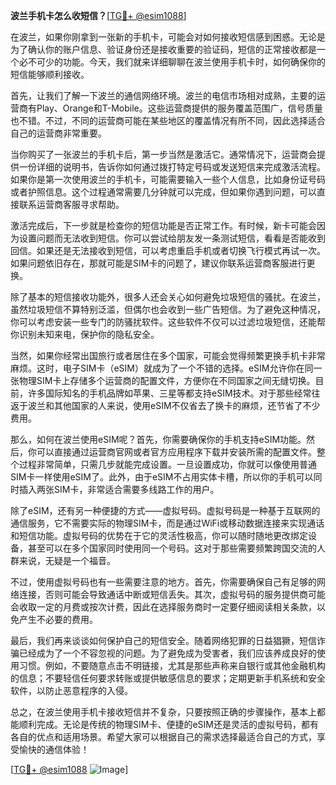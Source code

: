 **波兰手机卡怎么收短信？**[[TG💪+ @esim1088](https://t.me/s/esim1088)]

在波兰，如果你刚拿到一张新的手机卡，可能会对如何接收短信感到困惑。无论是为了确认你的账户信息、验证身份还是接收重要的验证码，短信的正常接收都是一个必不可少的功能。今天，我们就来详细聊聊在波兰使用手机卡时，如何确保你的短信能够顺利接收。

首先，让我们了解一下波兰的通信网络环境。波兰的电信市场相对成熟，主要的运营商有Play、Orange和T-Mobile。这些运营商提供的服务覆盖范围广，信号质量也不错。不过，不同的运营商可能在某些地区的覆盖情况有所不同，因此选择适合自己的运营商非常重要。

当你购买了一张波兰的手机卡后，第一步当然是激活它。通常情况下，运营商会提供一份详细的说明书，告诉你如何通过拨打特定号码或发送短信来完成激活流程。如果你是第一次使用波兰的手机卡，可能需要输入一些个人信息，比如身份证号码或者护照信息。这个过程通常需要几分钟就可以完成，但如果你遇到问题，可以直接联系运营商客服寻求帮助。

激活完成后，下一步就是检查你的短信功能是否正常工作。有时候，新卡可能会因为设置问题而无法收到短信。你可以尝试给朋友发一条测试短信，看看是否能收到回信。如果还是无法接收到短信，可以考虑重启手机或者切换飞行模式再试一次。如果问题依旧存在，那就可能是SIM卡的问题了，建议你联系运营商客服进行更换。

除了基本的短信接收功能外，很多人还会关心如何避免垃圾短信的骚扰。在波兰，虽然垃圾短信不算特别泛滥，但偶尔也会收到一些广告短信。为了避免这种情况，你可以考虑安装一些专门的防骚扰软件。这些软件不仅可以过滤垃圾短信，还能帮你识别未知来电，保护你的隐私安全。

当然，如果你经常出国旅行或者居住在多个国家，可能会觉得频繁更换手机卡非常麻烦。这时，电子SIM卡（eSIM）就成为了一个不错的选择。eSIM允许你在同一张物理SIM卡上存储多个运营商的配置文件，方便你在不同国家之间无缝切换。目前，许多国际知名的手机品牌如苹果、三星等都支持eSIM技术。对于那些经常往返于波兰和其他国家的人来说，使用eSIM不仅省去了换卡的麻烦，还节省了不少费用。

那么，如何在波兰使用eSIM呢？首先，你需要确保你的手机支持eSIM功能。然后，你可以直接通过运营商官网或者官方应用程序下载并安装所需的配置文件。整个过程非常简单，只需几步就能完成设置。一旦设置成功，你就可以像使用普通SIM卡一样使用eSIM了。此外，由于eSIM不占用实体卡槽，所以你的手机可以同时插入两张SIM卡，非常适合需要多线路工作的用户。

除了eSIM，还有另一种便捷的方式——虚拟号码。虚拟号码是一种基于互联网的通信服务，它不需要实际的物理SIM卡，而是通过WiFi或移动数据连接来实现通话和短信功能。虚拟号码的优势在于它的灵活性极高，你可以随时随地更改绑定设备，甚至可以在多个国家同时使用同一个号码。这对于那些需要频繁跨国交流的人群来说，无疑是一个福音。

不过，使用虚拟号码也有一些需要注意的地方。首先，你需要确保自己有足够的网络连接，否则可能会导致通话中断或短信丢失。其次，虚拟号码的服务提供商可能会收取一定的月费或按次计费，因此在选择服务商时一定要仔细阅读相关条款，以免产生不必要的费用。

最后，我们再来谈谈如何保护自己的短信安全。随着网络犯罪的日益猖獗，短信诈骗已经成为了一个不容忽视的问题。为了避免成为受害者，我们应该养成良好的使用习惯。例如，不要随意点击不明链接，尤其是那些声称来自银行或其他金融机构的信息；不要轻信任何要求转账或提供敏感信息的要求；定期更新手机系统和安全软件，以防止恶意程序的入侵。

总之，在波兰使用手机卡接收短信并不复杂，只要按照正确的步骤操作，基本上都能顺利完成。无论是传统的物理SIM卡、便捷的eSIM还是灵活的虚拟号码，都有各自的优点和适用场景。希望大家可以根据自己的需求选择最适合自己的方式，享受愉快的通信体验！

[[TG💪+ @esim1088](https://t.me/s/esim1088) ![Image](https://i.postimg.cc/4NQfJmqS/Snipaste-2025-05-13-00-14-12.png)]